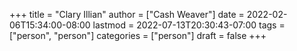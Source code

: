+++
title = "Clary Illian"
author = ["Cash Weaver"]
date = 2022-02-06T15:34:00-08:00
lastmod = 2022-07-13T20:30:43-07:00
tags = ["person", "person"]
categories = ["person"]
draft = false
+++
